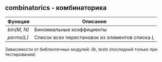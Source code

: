 ## combinatorics - комбинаторика
|   Функция  |                     Описание                         |  
|------------|------------------------------------------------------|  
|*bin(M, N)* | Биномиальные коэффициенты                            |  
|*perms(L)*  | Список всех перестановок из элементов списка *L*     |  

Зависимости от библиотечных модулей: *lib*, *tests* (последний только при тестировании)
